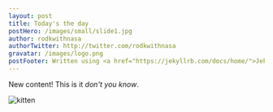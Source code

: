 ```yaml
---
layout: post
title: Today's the day
postHero: /images/small/slide1.jpg
author: rodkwithnasa
authorTwitter: http://twitter.com/rodkwithnasa
gravatar: /images/logo.png
postFooter: Written using <a href="https://jekyllrb.com/docs/home/">Jekyll</a>
---
```


New content! This is it *don't you know*. 

<img class="pull-left" src="http://placekitten.com/g/400/200"
     alt="kitten">



